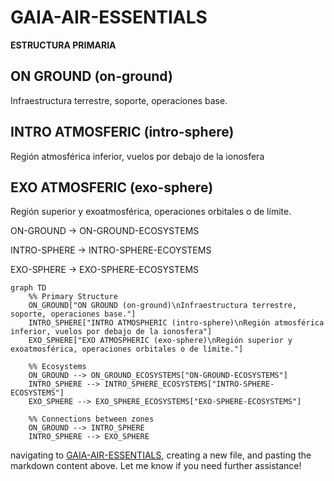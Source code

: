 
# GAIA-AIR-ESSENTIALS

**ESTRUCTURA PRIMARIA**

## ON GROUND (on-ground)
Infraestructura terrestre, soporte, operaciones base.

## INTRO ATMOSFERIC (intro-sphere)
Región atmosférica inferior, vuelos por debajo de la ionosfera

## EXO ATMOSFERIC (exo-sphere)
Región superior y exoatmosférica, operaciones orbitales o de límite.

ON-GROUND → ON-GROUND-ECOSYSTEMS

INTRO-SPHERE → INTRO-SPHERE-ECOYSTEMS

EXO-SPHERE → EXO-SPHERE-ECOSYSTEMS

```MERMAID
graph TD
    %% Primary Structure
    ON_GROUND["ON GROUND (on-ground)\nInfraestructura terrestre, soporte, operaciones base."]
    INTRO_SPHERE["INTRO ATMOSPHERIC (intro-sphere)\nRegión atmosférica inferior, vuelos por debajo de la ionosfera"]
    EXO_SPHERE["EXO ATMOSPHERIC (exo-sphere)\nRegión superior y exoatmosférica, operaciones orbitales o de límite."]

    %% Ecosystems
    ON_GROUND --> ON_GROUND_ECOSYSTEMS["ON-GROUND-ECOSYSTEMS"]
    INTRO_SPHERE --> INTRO_SPHERE_ECOSYSTEMS["INTRO-SPHERE-ECOSYSTEMS"]
    EXO_SPHERE --> EXO_SPHERE_ECOSYSTEMS["EXO-SPHERE-ECOSYSTEMS"]

    %% Connections between zones
    ON_GROUND --> INTRO_SPHERE
    INTRO_SPHERE --> EXO_SPHERE
```
navigating to [GAIA-AIR-ESSENTIALS](https://github.com/Robbbo-T/GAIA-AIR-ESSENTIALS/new/main?readme=1), creating a new file, and pasting the markdown content above. Let me know if you need further assistance!

